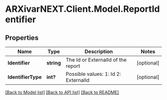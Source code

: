 # ARXivarNEXT.Client.Model.ReportIdentifier
## Properties

Name | Type | Description | Notes
------------ | ------------- | ------------- | -------------
**Identifier** | **string** | The Id or ExternalId of the report | [optional] 
**IdentifierType** | **int?** | Possible values:  1: Id  2: ExternalId  | [optional] 

[[Back to Model list]](../README.md#documentation-for-models) [[Back to API list]](../README.md#documentation-for-api-endpoints) [[Back to README]](../README.md)

